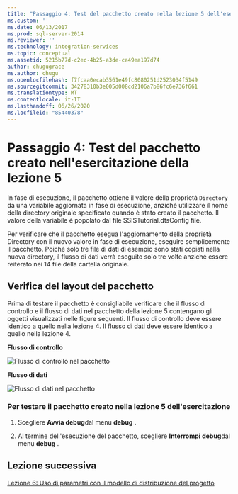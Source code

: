 ```yaml
---
title: "Passaggio 4: Test del pacchetto creato nella lezione 5 dell'esercitazione | Microsoft Docs"
ms.custom: ''
ms.date: 06/13/2017
ms.prod: sql-server-2014
ms.reviewer: ''
ms.technology: integration-services
ms.topic: conceptual
ms.assetid: 5215b77d-c2ec-4b25-a3de-ca49ea197d74
author: chugugrace
ms.author: chugu
ms.openlocfilehash: f7fcaa0ecab3561e49fc8080251d2523034f5149
ms.sourcegitcommit: 34278310b3e005d008cd2106a7b86fc6e736f661
ms.translationtype: MT
ms.contentlocale: it-IT
ms.lasthandoff: 06/26/2020
ms.locfileid: "85440378"
---
```

# <a name="step-4-testing-the-lesson-5-tutorial-package"></a>Passaggio 4: Test del pacchetto creato nell'esercitazione della lezione 5
  In fase di esecuzione, il pacchetto ottiene il valore della proprietà `Directory` da una variabile aggiornata in fase di esecuzione, anziché utilizzare il nome della directory originale specificato quando è stato creato il pacchetto. Il valore della variabile è popolato dal file SSISTutorial.dtsConfig file.  
  
 Per verificare che il pacchetto esegua l'aggiornamento della proprietà Directory con il nuovo valore in fase di esecuzione, eseguire semplicemente il pacchetto. Poiché solo tre file di dati di esempio sono stati copiati nella nuova directory, il flusso di dati verrà eseguito solo tre volte anziché essere reiterato nei 14 file della cartella originale.  
  
## <a name="checking-the-package-layout"></a>Verifica del layout del pacchetto  
 Prima di testare il pacchetto è consigliabile verificare che il flusso di controllo e il flusso di dati nel pacchetto della lezione 5 contengano gli oggetti visualizzati nelle figure seguenti. Il flusso di controllo deve essere identico a quello nella lezione 4. Il flusso di dati deve essere identico a quello nella lezione 4.  
  
 **Flusso di controllo**  
  
 ![Flusso di controllo nel pacchetto](../../2014/tutorials/media/task4lesson2control.gif "Flusso di controllo nel pacchetto")  
  
 **Flusso di dati**  
  
 ![Flusso di dati nel pacchetto](../../2014/tutorials/media/task9lesson1data.gif "Flusso di dati nel pacchetto")  
  
### <a name="to-test-the-lesson-5-tutorial-package"></a>Per testare il pacchetto creato nella lezione 5 dell'esercitazione  
  
1.  Scegliere **Avvia debug**dal menu **debug** .  
  
2.  Al termine dell'esecuzione del pacchetto, scegliere **Interrompi debug**dal menu **debug** .  
  
## <a name="next-lesson"></a>Lezione successiva  
 [Lezione 6: Uso di parametri con il modello di distribuzione del progetto](../integration-services/lesson-6-using-parameters-with-the-project-deployment-model-in-ssis.md)  
  
  
